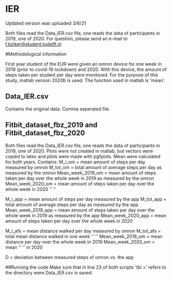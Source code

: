 # IER
Updated version was uploaded 3/6/21


Both files read the Data_IER.csv file, one reads the data of participants in 2019, one of 2020.
For question, please send an e-mail to f.bziker@student.tudelft.nl

#Methodological information

First year student of the EUR were given an omron device for one week in 2019 (prior to covid-19 lockdown) and 2020. With this device, the amount of steps taken per student per day were monitored. 
For the purpose of this study, matlab version 2020b is used.
The function used in matlab is 'mean'.


## Data_IER.csv
Contains the original data. Comma seperated file.

## Fitbit_dataset_fbz_2019 and Fitbit_dataset_fbz_2020
Both files read the Data_IER.csv file, one reads the data of participants in 2019, one of 2020. Plots were not created in matlab, but vectors were copied to latex and plots were made with pgfplots. 
Mean were calculated for both years. 
Contains:
M_i_om = mean amount of steps per day measured by omron
M_tot_om = total amount of average steps per day as measured by the omron
Mean_week_2019_om = mean amount of steps taken per day over the whole week in 2019 as measured by the omron
Mean_week_2020_om = mean amount of steps taken per day over the whole week in 2020 '' '' 

M_i_app = mean amount of steps per day measured by the app
M_tot_app = total amount of average steps per day as measured by the app
Mean_week_2019_app = mean amount of steps taken per day over the whole week in 2019 as measured by the app
Mean_week_2020_app = mean amount of steps taken per day over the whole week in 2020

M_i_afs = mean distance walked per day measured by omron
M_tot_afs = total mean distance walked in one week '' ''
Mean_week_2019_om = mean distance per day over the whole week in 2019
Mean_week_2020_om = mean           ''                      '' in 2020

D = deviation between measured steps of omron vs. the app

##Running the code
Make sure that in line 23 of both scripts 'tbl =' refers to the directory were Data_IER.csv is saved.
